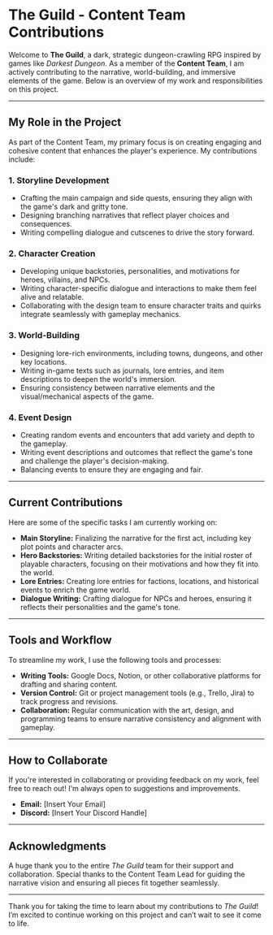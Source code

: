 # The Guild - Content Team Contributions

Welcome to **The Guild**, a dark, strategic dungeon-crawling RPG inspired by games like *Darkest Dungeon*. As a member of the **Content Team**, I am actively contributing to the narrative, world-building, and immersive elements of the game. Below is an overview of my work and responsibilities on this project.

---

## My Role in the Project

As part of the Content Team, my primary focus is on creating engaging and cohesive content that enhances the player's experience. My contributions include:

### 1. **Storyline Development**
   - Crafting the main campaign and side quests, ensuring they align with the game's dark and gritty tone.
   - Designing branching narratives that reflect player choices and consequences.
   - Writing compelling dialogue and cutscenes to drive the story forward.

### 2. **Character Creation**
   - Developing unique backstories, personalities, and motivations for heroes, villains, and NPCs.
   - Writing character-specific dialogue and interactions to make them feel alive and relatable.
   - Collaborating with the design team to ensure character traits and quirks integrate seamlessly with gameplay mechanics.

### 3. **World-Building**
   - Designing lore-rich environments, including towns, dungeons, and other key locations.
   - Writing in-game texts such as journals, lore entries, and item descriptions to deepen the world's immersion.
   - Ensuring consistency between narrative elements and the visual/mechanical aspects of the game.

### 4. **Event Design**
   - Creating random events and encounters that add variety and depth to the gameplay.
   - Writing event descriptions and outcomes that reflect the game's tone and challenge the player's decision-making.
   - Balancing events to ensure they are engaging and fair.

---

## Current Contributions

Here are some of the specific tasks I am currently working on:

- **Main Storyline:** Finalizing the narrative for the first act, including key plot points and character arcs.
- **Hero Backstories:** Writing detailed backstories for the initial roster of playable characters, focusing on their motivations and how they fit into the world.
- **Lore Entries:** Creating lore entries for factions, locations, and historical events to enrich the game world.
- **Dialogue Writing:** Crafting dialogue for NPCs and heroes, ensuring it reflects their personalities and the game's tone.

---

## Tools and Workflow

To streamline my work, I use the following tools and processes:
- **Writing Tools:** Google Docs, Notion, or other collaborative platforms for drafting and sharing content.
- **Version Control:** Git or project management tools (e.g., Trello, Jira) to track progress and revisions.
- **Collaboration:** Regular communication with the art, design, and programming teams to ensure narrative consistency and alignment with gameplay.

---

## How to Collaborate

If you're interested in collaborating or providing feedback on my work, feel free to reach out! I'm always open to suggestions and improvements.

- **Email:** [Insert Your Email]
- **Discord:** [Insert Your Discord Handle]

---

## Acknowledgments

A huge thank you to the entire *The Guild* team for their support and collaboration. Special thanks to the Content Team Lead for guiding the narrative vision and ensuring all pieces fit together seamlessly.

---

Thank you for taking the time to learn about my contributions to *The Guild*! I’m excited to continue working on this project and can’t wait to see it come to life.
